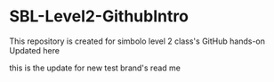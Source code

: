 # SBL-Level2-GithubIntro

This repository is created for simbolo level 2 class's GitHub hands-on
Updated here


this is the update for new test brand's read me 
